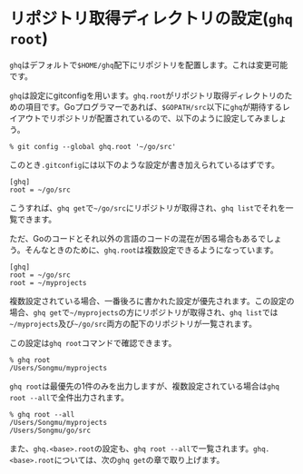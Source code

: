 # リポジトリ取得ディレクトリの設定(`ghq root`)

`ghq`はデフォルトで`$HOME/ghq`配下にリポジトリを配置します。これは変更可能です。

`ghq`は設定にgitconfigを用います。`ghq.root`がリポジトリ取得ディレクトリのための項目です。Goプログラマーであれば、`$GOPATH/src`以下に`ghq`が期待するレイアウトでリポジトリが配置されているので、以下のように設定してみましょう。

```console
% git config --global ghq.root '~/go/src'
```

このとき`.gitconfig`には以下のような設定が書き加えられているはずです。

```gitconfig
[ghq]
root = ~/go/src
```

こうすれば、`ghq get`で`~/go/src`にリポジトリが取得され、`ghq list`でそれを一覧できます。

ただ、Goのコードとそれ以外の言語のコードの混在が困る場合もあるでしょう。そんなときのために、`ghq.root`は複数設定できるようになっています。

```gitconfig
[ghq]
root = ~/go/src
root = ~/myprojects
```

複数設定されている場合、一番後ろに書かれた設定が優先されます。この設定の場合、`ghq get`で`~/myprojects`の方にリポジトリが取得され、`ghq list`では`~/myprojects`及び`~/go/src`両方の配下のリポジトリが一覧されます。

この設定は`ghq root`コマンドで確認できます。

```console
% ghq root
/Users/Songmu/myprojects
```

`ghq root`は最優先の1件のみを出力しますが、複数設定されている場合は`ghq root --all`で全件出力されます。

```console
% ghq root --all
/Users/Songmu/myprojects
/Users/Songmu/go/src
```

また、`ghq.<base>.root`の設定も、`ghq root --all`で一覧されます。`ghq.<base>.root`については、次の`ghq get`の章で取り上げます。
